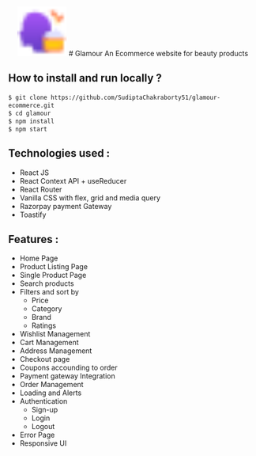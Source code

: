 <div align="center">
  <img src="https://github.com/SudiptaChakraborty51/glamour-ecommerce/blob/master/public/icons8-cosmetic-16.png?raw=true" height="100" width="100" alt="logo"/>
# Glamour
    An Ecommerce website for beauty products
</div>

## **How to install and run locally ?**

```
$ git clone https://github.com/SudiptaChakraborty51/glamour-ecommerce.git
$ cd glamour
$ npm install
$ npm start
```   

## **Technologies used :**

- React JS
- React Context API + useReducer
- React Router
- Vanilla CSS with flex, grid and media query
- Razorpay payment Gateway
- Toastify


## **Features :**

- Home Page
- Product Listing Page
- Single Product Page
- Search products
- Filters and sort by
    - Price
    - Category
    - Brand
    - Ratings
- Wishlist Management
- Cart Management
- Address Management
- Checkout page
- Coupons accounding to order
- Payment gateway Integration
- Order Management
- Loading and Alerts
- Authentication
    - Sign-up
    - Login
    - Logout
- Error Page
- Responsive UI
